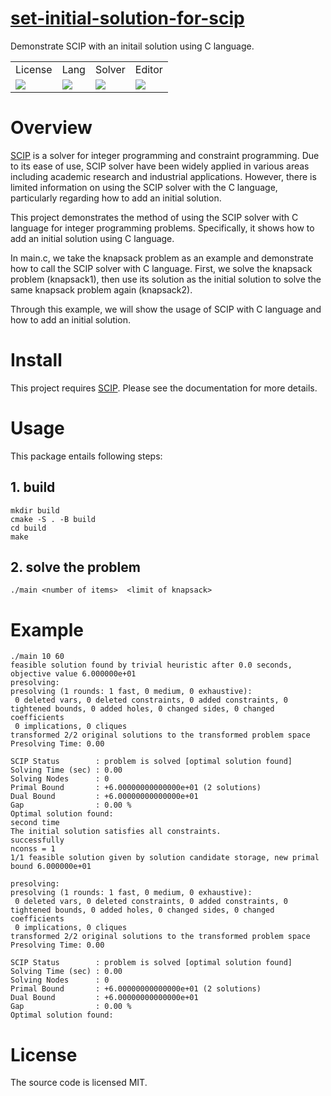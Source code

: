 # [set-initial-solution-for-scip](https://github.com/Shimada-Ayako/set-initial-solution-for-scip/tree/main)
Demonstrate SCIP with an initail solution using C language.

<!-- Badges -->
<table>
    <tr>
        <td>License</td>
        <td>Lang</td>
        <td>Solver</td>
        <td>Editor</td>
    </tr>
    <tr>
        <td>
            <img src="http://img.shields.io/badge/license-MIT-blue.svg?style=flat">
        </td>
        <td>
            <img src="https://img.shields.io/badge/-C-6699CB.svg?logo=c">
        </td>
        <td>
            <img src="https://img.shields.io/badge/-SCIP-FFFFFF.svg?">
        </td>
        <td>
            <img src="https://img.shields.io/badge/-VSCode-007ACC.svg?logo=visualstudiocode">
        </td>
    </tr>
</table>

# Overview
[SCIP](https://www.scipopt.org) is a solver for integer programming and constraint programming.
Due to its ease of use, SCIP solver have been widely applied 
in various areas including academic research and 
industrial applications.
However, there is limited information on using 
the SCIP solver with the C language, particularly regarding 
how to add an initial solution.

This project demonstrates the method of using the SCIP solver with C language for integer programming problems. Specifically, it shows how to add an initial solution using C language.

In main.c, we take the knapsack problem as an example and demonstrate how to call the SCIP solver with C language. First, we solve the knapsack problem (knapsack1), then use its solution as the initial solution to solve the same knapsack problem again (knapsack2).

Through this example, we will show the usage of SCIP with C language and how to add an initial solution.



# Install 
This project requires [SCIP](https://www.scipopt.org). Please see the documentation for more details.

# Usage
This package entails following steps:
## 1. build
```
mkdir build  
cmake -S . -B build
cd build
make
```

## 2. solve the problem
```
./main <number of items>  <limit of knapsack>
```


# Example
```
./main 10 60                                                                                                              
feasible solution found by trivial heuristic after 0.0 seconds, objective value 6.000000e+01
presolving:
presolving (1 rounds: 1 fast, 0 medium, 0 exhaustive):
 0 deleted vars, 0 deleted constraints, 0 added constraints, 0 tightened bounds, 0 added holes, 0 changed sides, 0 changed coefficients
 0 implications, 0 cliques
transformed 2/2 original solutions to the transformed problem space
Presolving Time: 0.00

SCIP Status        : problem is solved [optimal solution found]
Solving Time (sec) : 0.00
Solving Nodes      : 0
Primal Bound       : +6.00000000000000e+01 (2 solutions)
Dual Bound         : +6.00000000000000e+01
Gap                : 0.00 %
Optimal solution found:
second time
The initial solution satisfies all constraints.
successfully
nconss = 1
1/1 feasible solution given by solution candidate storage, new primal bound 6.000000e+01

presolving:
presolving (1 rounds: 1 fast, 0 medium, 0 exhaustive):
 0 deleted vars, 0 deleted constraints, 0 added constraints, 0 tightened bounds, 0 added holes, 0 changed sides, 0 changed coefficients
 0 implications, 0 cliques
transformed 2/2 original solutions to the transformed problem space
Presolving Time: 0.00

SCIP Status        : problem is solved [optimal solution found]
Solving Time (sec) : 0.00
Solving Nodes      : 0
Primal Bound       : +6.00000000000000e+01 (2 solutions)
Dual Bound         : +6.00000000000000e+01
Gap                : 0.00 %
Optimal solution found:
```

# License
The source code is licensed MIT.


